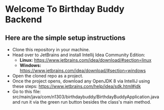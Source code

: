 # Welcome To Birthday Buddy Backend

## Here are the simple setup instructions
- Clone this repository in your machine. 
- Head over to JetBrains and install Intellij Idea Community Edition:
  - **Linux:** https://www.jetbrains.com/idea/download/#section=linux
  - **Windows:** https://www.jetbrains.com/idea/download/#section=windows 
- Open the cloned repo as a project.
- Once the project opens, download any OpenJDK 8 
via IntelliJ using these steps: https://www.jetbrains.com/help/idea/sdk.html#jdk
- Go to this file: src/main/java/com/n1303/birthdaybuddy/BirthdayBuddyApplication.java and run it via 
the green run button besides the class's main method.
